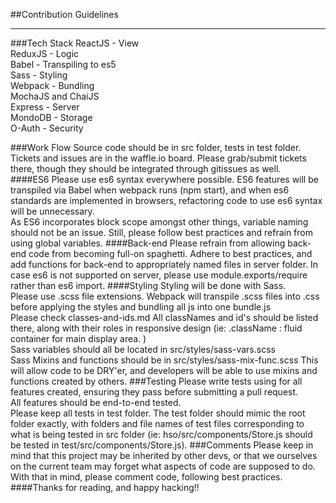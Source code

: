 
##Contribution Guidelines
<hr />
###Tech Stack
ReactJS - View <br />
ReduxJS	- Logic <br />
Babel - Transpiling to es5 <br />
Sass - Styling <br />
Webpack - Bundling <br />
MochaJS and ChaiJS  <br />
Express - Server <br />
MondoDB - Storage <br />
O-Auth - Security

###Work Flow
Source code should be in src folder, tests in test folder. <br />
Tickets and issues are in the waffle.io board. Please grab/submit tickets there, though they should be integrated through gitissues as well. <br />
####ES6
Please use es6 syntax everywhere possible. ES6 features will be transpiled via Babel when webpack runs (npm start), and when es6 standards are implemented in browsers, refactoring code to use es6 syntax will be unnecessary. <br />
As ES6 incorporates block scope amongst other things, variable naming should not be an issue. Still, please follow best practices and refrain from using global variables.
####Back-end
Please refrain from allowing back-end code from becoming full-on spaghetti. Adhere to best practices, and add functions for back-end to appropriately named files in server folder. In case es6 is not supported on server, please use module.exports/require rather than es6 import.
####Styling
Styling will be done with Sass. <br />
Please use .scss file extensions. Webpack will transpile .scss files into .css before applying the styles and bundling all js into one bundle.js <br />
Please check classes-and-ids.md All classNames and id's should be listed there, along with their roles in responsive design (ie: .className : fluid container for main display area. )<br />
Sass variables should all be located in src/styles/sass-vars.scss <br />
Sass Mixins and functions should be in src/styles/sass-mix-func.scss This will allow code to be DRY'er, and developers will be able to use mixins and functions created by others.
###Testing
Please write tests using for all features created, ensuring they pass before submitting a pull request. <br />
All features should be end-to-end tested. <br />
Please keep all tests in test folder. The test folder should mimic the root folder exactly, with folders and file names of test files corresponding to what is being tested in src folder (ie: hso/src/components/Store.js should be tested in test/src/components/Store.js).
###Comments
Please keep in mind that this project may be inherited by other devs, or that we ourselves on the current team may forget what aspects of code are supposed to do. <br />
With that in mind, please comment code, following best practices.
####Thanks for reading, and happy hacking!!
